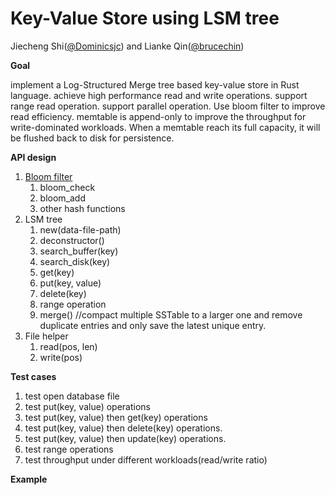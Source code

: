 # Key-Value Store using LSM tree

Jiecheng Shi([@Dominicsjc](https://github.com/Dominicsjc)) and Lianke Qin([@brucechin](https://github.com/brucechin))

**Goal**

implement a Log-Structured Merge tree based key-value store in Rust language. achieve high performance read and write operations. support range read operation. support parallel operation. Use bloom filter to improve read efficiency. memtable is append-only to improve the throughput for write-dominated workloads. When a memtable reach its full capacity, it will be flushed back to disk for persistence.

**API design**

1. [Bloom filter](https://en.wikipedia.org/wiki/Bloom_filter)
    1. bloom_check
    2. bloom_add
    3. other hash functions
2. LSM tree
    1. new(data-file-path)
    2. deconstructor()
    3. search_buffer(key)
    4. search_disk(key)
    5. get(key)
    6. put(key, value)
    7. delete(key)
    8. range operation
    9. merge() //compact multiple SSTable to a larger one and remove duplicate entries and only save the latest unique entry.
3. File helper
    1. read(pos, len)
    2. write(pos)



**Test cases**

1. test open database file
2. test put(key, value) operations
3. test put(key, value) then get(key) operations
4. test put(key, value) then delete(key) operations.
5. test put(key, value) then update(key) operations.
6. test range operations
7. test throughput under different workloads(read/write ratio)


**Example**

